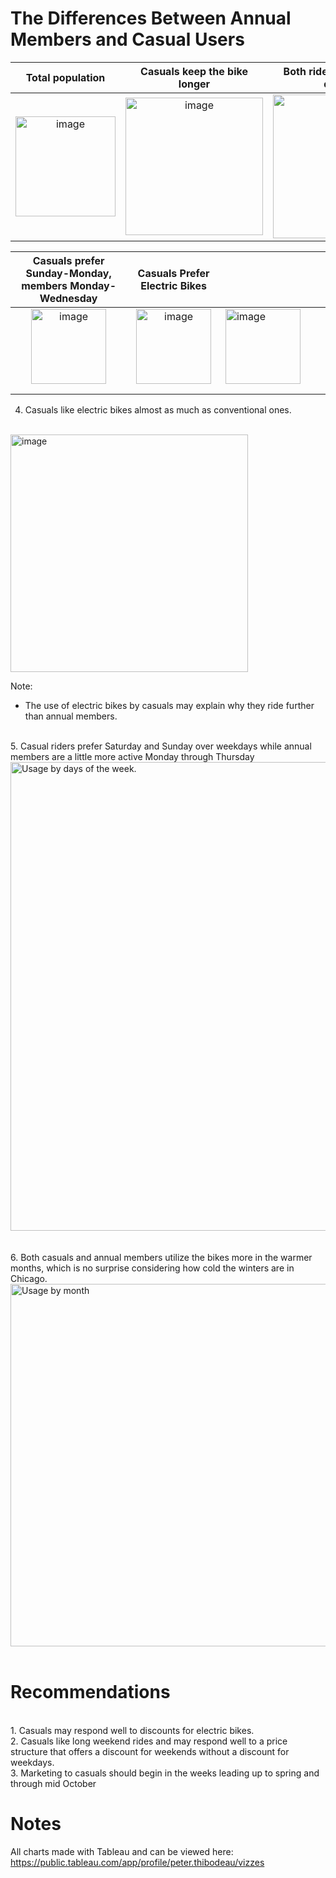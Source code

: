 # The Differences Between Annual Members and Casual Users

|Total population|Casuals keep the bike longer|Both ride about the same distance|
|:---:|:---:|:---:|
|<img width="160" alt="image" src="https://github.com/peter-thibodeau/google-case-study/assets/158618486/b1d64c3a-2398-40b7-81bf-64f20701c162">|<img width="220" alt="image" src="https://github.com/peter-thibodeau/google-case-study/assets/158618486/a89fb803-3713-4e61-b44e-9a62c290eb7d">|<img width="230" alt="image" src="https://github.com/peter-thibodeau/google-case-study/assets/158618486/8eee41fd-fa0e-4934-8676-f0438a1510fd">|


|Casuals prefer Sunday-Monday, members Monday-Wednesday|Casuals Prefer Electric Bikes|   |   |   |
|:---:|:---:|---|---|---|
|<img width="120" alt="image" src="https://github.com/peter-thibodeau/google-case-study/assets/158618486/188e0925-e2c5-404f-8b6a-fdc227c92abf">|<img width="120" alt="image" src="https://github.com/peter-thibodeau/google-case-study/assets/158618486/37df74f5-eb95-43cc-b195-aa210ee1fa5c">|<img width="120" alt="image" src="https://github.com/peter-thibodeau/google-case-study/assets/158618486/a0ae4f14-278d-402c-b056-18ba38cc9278">|   |   |
|   |   |   |   |   |
|   |   |   |   |   |

4. Casuals like electric bikes almost as much as conventional ones.
<br>
<img width="380" alt="image" src="https://github.com/Peter-Thibodeau/Google-case-study/assets/158618486/b271e3bf-8171-4b04-bcf0-825648430617">

Note:
- The use of electric bikes by casuals may explain why they ride further than annual members.<br>
<br>
5. Casual riders prefer Saturday and Sunday over weekdays while annual members are a little more active Monday through Thursday
<img width="750" alt="Usage by days of the week." src="https://github.com/Peter-Thibodeau/Google-case-study/assets/158618486/f7edb7cb-ecf4-4028-9f18-93e2b444e644">
<br><br><br>
6. Both casuals and annual members utilize the bikes more in the warmer months, which is no surprise considering how cold the winters are in Chicago.
<br>
<img width="580" alt="Usage by month" src="https://github.com/Peter-Thibodeau/Google-case-study/assets/158618486/fe124c33-37ee-4ba4-bcdd-5fcf79dacb14)">
<br><br>

# Recommendations
<br>
1.	Casuals may respond well to discounts for electric bikes.  
<br>
2.	Casuals like long weekend rides and may respond well to a price structure that offers a discount for weekends without a discount for weekdays.
<br>
3.	Marketing to casuals should begin in the weeks leading up to spring and through mid October

# Notes
All charts made with Tableau and can be viewed here: https://public.tableau.com/app/profile/peter.thibodeau/vizzes

